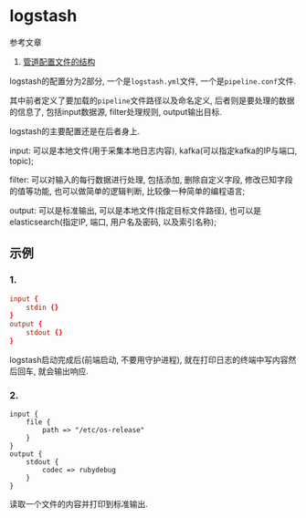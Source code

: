 # logstash

参考文章

1. [管道配置文件的结构](https://www.kancloud.cn/aiyinsi-tan/logstash/854012)

logstash的配置分为2部分, 一个是`logstash.yml`文件, 一个是`pipeline.conf`文件.

其中前者定义了要加载的`pipeline`文件路径以及命名定义, 后者则是要处理的数据的信息了, 包括input数据源, filter处理规则, output输出目标.

logstash的主要配置还是在后者身上.

input: 可以是本地文件(用于采集本地日志内容), kafka(可以指定kafka的IP与端口, topic);

filter: 可以对输入的每行数据进行处理, 包括添加, 删除自定义字段, 修改已知字段的值等功能, 也可以做简单的逻辑判断, 比较像一种简单的编程语言;

output: 可以是标准输出, 可以是本地文件(指定目标文件路径), 也可以是elasticsearch(指定IP, 端口, 用户名及密码, 以及索引名称);

## 示例

### 1. 

```conf
input {
    stdin {}
}
output {
    stdout {}
}
```

logstash启动完成后(前端启动, 不要用守护进程), 就在打印日志的终端中写内容然后回车, 就会输出响应.

### 2.

```
input {
    file {
        path => "/etc/os-release"
    }
}
output {
    stdout {
        codec => rubydebug
    }
}
```

读取一个文件的内容并打印到标准输出.
